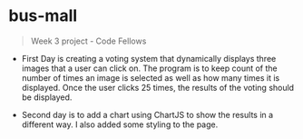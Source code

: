 # bus-mall
> Week 3 project - Code Fellows

* First Day is creating a voting system that dynamically displays three images that a user can click on.  The program is to keep count of the number of times an image is selected as well as how many times it is displayed.  Once the user clicks 25 times, the results of the voting should be displayed.

* Second day is to add a chart using ChartJS to show the results in a different way.  I also added some styling to the page.